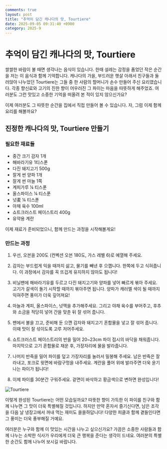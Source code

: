 ```yaml
---
comments: true
layout: post
title: "추억이 담긴 캐나다의 맛, Tourtiere"
date: 2025-09-05 09:31:40 +0900
category: 2025-9
---
```


# 추억이 담긴 캐나다의 맛, Tourtiere

쌀쌀한 바람이 불 때면 생각나는 음식이 있습니다. 한때 설레는 감정을 품었던 작은 순간을 저는 이 음식과 함께 기억합니다. 캐나다의 가을, 부드러운 햇살 아래서 친구들과 둘러앉아 나누었던 Tourtiere는 그들 중 한 사람의 할머니가 손수 만들어 주신 요리였습니다. 각종 향신료와 고기의 진한 향이 어우러진 그 파이는 마음을 따뜻하게 해주었죠. 여러분도 그런 맛있고 소중한 기억을 떠올려 본 적이 있지 않으신가요? 

이제 여러분도 그 따뜻한 순간을 집에서 직접 만들어 볼 수 있습니다. 자, 그럼 이제 함께 요리를 해볼까요?

## 진정한 캐나다의 맛, Tourtiere 만들기

### 필요한 재료들

- 중간 크기 감자 1개
- 해바라기유 1티스푼
- 다진 돼지고기 500g
- 잘게 썬 양파 1개
- 잘게 썬 마늘 1쪽
- 계피가루 ¼ 티스푼
- 올스파이스 ¼ 티스푼
- 넛麦 ¼ 티스푼
- 야채 육수 100ml
- 쇼트크러스트 페이스트리 400g
- 유약용 계란

이제 재료가 준비되었으니, 함께 만드는 과정을 시작해볼게요!

### 만드는 과정

1. 우선, 오븐을 200도 (컨벡션 오븐 180도, 가스 레벨 6)로 예열해 주세요.

2. 감자는 부드럽게 익을 때까지 삶고, 물기를 빼낸 후 으깹니다. 한쪽에 두고 식혀줍니다. 이 과정에서 감자를 꼭 뜨겁게 유지하지 않아도 됩니다!

3. 비닐팬에 해바라기유를 두르고 다진 돼지고기와 양파를 넣어 빠르게 볶아 주세요. 고기가 갈색이 돌기 시작할 때까지 볶아주면 됩니다. 양파가 캐러멜 색이 될 때까지 익혀주면 풍미가 더욱 깊어져요!

4. 마늘과 계피, 올스파이스, 넛맥을 추가해주세요. 그리고 야채 육수를 부어주고, 후추와 소금을 적당히 넣어 간을 맞춘 뒤 잘 섞어 줍니다.

5. 팬에서 불을 끄고, 준비해 둔 으깬 감자와 돼지고기 혼합물을 넣고 잘 섞어 줍니다. 이때 맛이 잘 섞이도록 고루 저어주세요.

6. 쇼트크러스트 페이스트리의 반을 밀어 20~23cm 파이 접시의 바닥을 채워줍니다. 마지막으로 고기 혼합물로 채운 후, 가장자리에 물을 발라줍니다.

7. 나머지 반죽을 밀어 파이를 덮고 가장자리를 눌러서 밀봉해 주세요. 남은 반죽은 잘라내고, 포크로 윗면에 바람구멍을 내주세요. 계란을 풀어 위에 발라주면 더욱 윤기 나는 파이가 됩니다!

8. 이제 파이를 30분간 구워주세요. 겉면이 바삭하고 황금색으로 변하면 완성입니다!

![Tourtiere](https://www.themealdb.com/images/media/meals/ytpstt1511814614.jpg)

  

이렇게 완성된 Tourtiere는 어떤 모습일까요? 따뜻한 향이 가득한 이 파이를 친구와 함께 나누면 그 맛이 더욱 특별해질 것입니다. 하지만 만약 혼자서 즐기신다면, 남은 조각을 다음 날 냉장고에서 꺼내 먹는 재미도 쏠쏠하답니다! 다양한 피클과 함께 곁들인다면 그 풍미는 더욱 풍부해질 거예요.

여러분은 누구와 함께 이 맛있는 시간을 나누고 싶으신가요? 가끔은 소중한 사람들과 함께 나누는 소박한 식사가 우리에게 더욱 큰 행복을 준다는 생각이 드네요. 여러분의 특별한 순간도 함께 나누어 보시길 바랍니다.